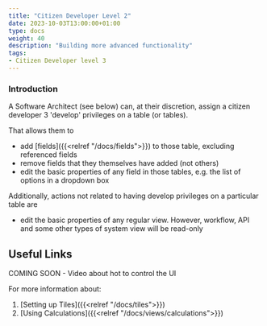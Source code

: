 ```yaml
---
title: "Citizen Developer Level 2"
date: 2023-10-03T13:00:00+01:00
type: docs
weight: 40
description: "Building more advanced functionality"
tags:
- Citizen Developer level 3
---
```


### Introduction
A Software Architect (see below) can, at their discretion, assign a citizen developer 3 'develop' privileges on a table (or tables).

That allows them to
* add [fields]({{<relref "/docs/fields">}}) to those table, excluding referenced fields
* remove fields that they themselves have added (not others)
* edit the basic properties of any field in those tables, e.g. the list of options in a dropdown box

Additionally, actions not related to having develop privileges on a particular table are
* edit the basic properties of any regular view. However, workflow, API and some other types of system view will be read-only


## Useful Links
COMING SOON - Video about hot to control the UI

For more information about:
1. [Setting up Tiles]({{<relref "/docs/tiles">}})	
2. [Using Calculations]({{<relref "/docs/views/calculations">}})

